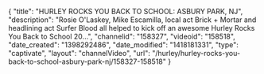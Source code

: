 {
    "title": "HURLEY ROCKS YOU BACK TO SCHOOL: ASBURY PARK, NJ",
    "description": "Rosie O'Laskey, Mike Escamilla, local act Brick + Mortar and headlining act Surfer Blood all helped to kick off an awesome Hurley Rocks You Back to School 20...",
    "channelid": "158327",
    "videoid": "158518",
    "date_created": "1398292486",
    "date_modified": "1418181331",
    "type": "captivate",
    "layout": "channelVideo",
    "url": "\/hurley\/hurley-rocks-you-back-to-school-asbury-park-nj\/158327-158518"
}